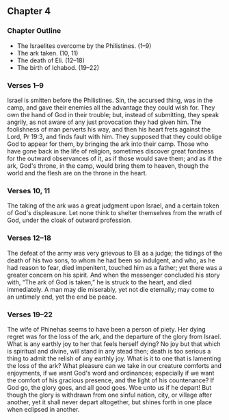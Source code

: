 ## Chapter 4

### Chapter Outline

- The Israelites overcome by the Philistines. (1–9)
- The ark taken. (10, 11)
- The death of Eli. (12–18)
- The birth of Ichabod. (19–22)

### Verses 1–9

Israel is smitten before the Philistines. Sin, the accursed thing, was in the camp, and gave their enemies all the advantage they could wish for. They own the hand of God in their trouble; but, instead of submitting, they speak angrily, as not aware of any just provocation they had given him. The foolishness of man perverts his way, and then his heart frets against the Lord, Pr 19:3, and finds fault with him. They supposed that they could oblige God to appear for them, by bringing the ark into their camp. Those who have gone back in the life of religion, sometimes discover great fondness for the outward observances of it, as if those would save them; and as if the ark, God's throne, in the camp, would bring them to heaven, though the world and the flesh are on the throne in the heart.

### Verses 10, 11

The taking of the ark was a great judgment upon Israel, and a certain token of God's displeasure. Let none think to shelter themselves from the wrath of God, under the cloak of outward profession.

### Verses 12–18

The defeat of the army was very grievous to Eli as a judge; the tidings of the death of his two sons, to whom he had been so indulgent, and who, as he had reason to fear, died impenitent, touched him as a father; yet there was a greater concern on his spirit. And when the messenger concluded his story with, “The ark of God is taken,” he is struck to the heart, and died immediately. A man may die miserably, yet not die eternally; may come to an untimely end, yet the end be peace.

### Verses 19–22

The wife of Phinehas seems to have been a person of piety. Her dying regret was for the loss of the ark, and the departure of the glory from Israel. What is any earthly joy to her that feels herself dying? No joy but that which is spiritual and divine, will stand in any stead then; death is too serious a thing to admit the relish of any earthly joy. What is it to one that is lamenting the loss of the ark? What pleasure can we take in our creature comforts and enjoyments, if we want God's word and ordinances; especially if we want the comfort of his gracious presence, and the light of his countenance? If God go, the glory goes, and all good goes. Woe unto us if he depart! But though the glory is withdrawn from one sinful nation, city, or village after another, yet it shall never depart altogether, but shines forth in one place when eclipsed in another.

